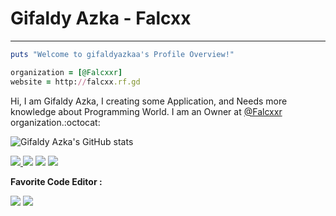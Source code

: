 # Gifaldy Azka - Falcxx
----------
``` ruby
puts "Welcome to gifaldyazkaa's Profile Overview!"

organization = [@Falcxxr]
website = http://falcxx.rf.gd
```
Hi, I am Gifaldy Azka, I creating some Application, and Needs more knowledge about Programming World.
I am an Owner at <a href="https://github.com/Falcxxr">@Falcxxr</a> organization.:octocat:

![Gifaldy Azka's GitHub stats](https://github-readme-stats.vercel.app/api?username=gifaldyazkaa&show_icons=true&theme=radical)

<p>
<a href="https://github.com/gifaldyazkaa?tab=followers"><img src="https://img.shields.io/badge/Followers-3-blue?style=for-the-badge&logo=GitHub" />
<a href="https://twitter.com/Falcxxr"><img src="https://img.shields.io/badge/Twitter-10-lightgrey?style=for-the-badge&logo=twitter" /></a>
<a href="https://instagram.com/falcxxr"><img src="https://img.shields.io/badge/Instagram-16-orange?style=for-the-badge&logo=instagram" /></a>
<a href="http://falcxx.rf.gd"><img src="https://img.shields.io/badge/Website-falcxx.rf.gd-yellow?style=for-the-badge&logo=website" /></a>
</p>

**Favorite Code Editor :**
<p>
<a href="https://code.visualstudio.com"><img src="https://img.shields.io/badge/Code%20Editor-Visual%20Studio%20Code-blue?style=for-the-badge&logo=visual-studio-code" /></a>
<a href="https://www.sublimetext.com"><img src="https://img.shields.io/badge/Code%20Editor-Sublime%20Text%203-orange?style=for-the-badge&logo=sublime-text" /></a>
</p>


